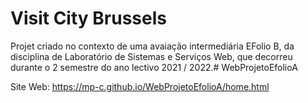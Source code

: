 # Visit City Brussels
Projet criado no contexto de uma avaiação intermediária EFolio B,
da disciplina de Laboratório de Sistemas e Serviços Web, que decorreu
durante o 2 semestre do ano lectivo 2021 / 2022.# WebProjetoEfolioA


Site Web: https://mp-c.github.io/WebProjetoEfolioA/home.html
